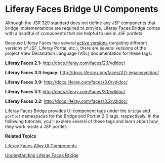 # Liferay Faces Bridge UI Components [](id=liferay-faces-bridge-ui-components)

Although the JSR 329 standard does not define any JSF components that bridge
implementations are required to provide, Liferay Faces Bridge comes with a
handful of components that are helpful to use in JSF portlets. 

Because Liferay Faces has several [active versions](http://www.liferay.com/documentation/liferay-portal/6.2/development/-/ai/liferay-faces-version-scheme-liferay-portal-6-2-dev-guide-04-en)
(targeting different versions of JSF, Liferay Portal, etc.), there are several
versions of the project View Declaration Language (VDL) documentation for these
tags: 

**Liferay Faces 2.1:** <http://docs.liferay.com/faces/2.1/vdldoc/>

**Liferay Faces 3.0-legacy:** <http://docs.liferay.com/faces/3.0-legacy/vdldoc/>

**Liferay Faces 3.0:** <http://docs.liferay.com/faces/3.0/vdldoc/>

**Liferay Faces 3.1:** <http://docs.liferay.com/faces/3.1/vdldoc/> 

**Liferay Faces 3.2:** <http://docs.liferay.com/faces/3.2/vdldoc/> 

<!-- Re-add VDLs for 4.2 when released. - Jim
**Liferay Faces 4.2:** <http://docs.liferay.com/faces/4.2/vdldoc/>
-->

Liferay Faces Bridge provides UI component tags under the `bridge` and `portlet`
namespaces for the Bridge and Portlet 2.0 tags, respectively. In the following
tutorials, you'll explore several of these tags and learn about how they work
inside a JSF portlet. 

**Related Topics**

[Liferay Faces Alloy UI Components](/develop/tutorials/-/knowledge_base/6-2/tutorials/liferay-faces-alloy-ui-components)

[Understanding Liferay Faces Bridge](/develop/tutorials-jsf-test/-/knowledge_base/tutorials-test-jsf/understanding-liferay-faces-bridge)
